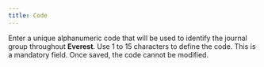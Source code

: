 ```yaml
---
title: Code
---
```



Enter a unique alphanumeric code that will be used to identify the journal  group throughout **Everest**. Use  1 to 15 characters to define the code. This is a mandatory field. Once  saved, the code cannot be modified.
